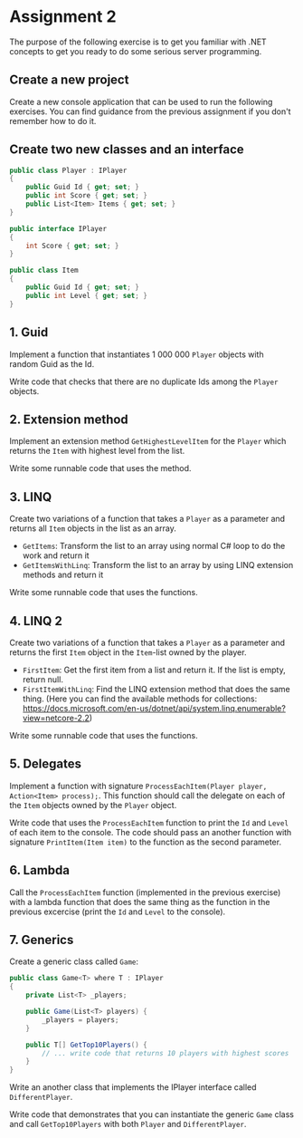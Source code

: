 # Assignment 2

The purpose of the following exercise is to get you familiar with .NET concepts to get you ready to do some serious server programming.

## Create a new project

Create a new console application that can be used to run the following exercises. You can find guidance from the previous assignment if you don't remember how to do it.

## Create two new classes and an interface

```C#
public class Player : IPlayer
{
    public Guid Id { get; set; }
    public int Score { get; set; }
    public List<Item> Items { get; set; }
}

public interface IPlayer
{
    int Score { get; set; }
}

public class Item
{
    public Guid Id { get; set; }
    public int Level { get; set; }
}
```

## 1. Guid

Implement a function that instantiates 1 000 000 ``Player`` objects with random Guid as the Id.

Write code that checks that there are no duplicate Ids among the ``Player`` objects.

## 2. Extension method

Implement an extension method ``GetHighestLevelItem`` for the ``Player`` which returns the ``Item`` with highest level from the list.

Write some runnable code that uses the method.

## 3. LINQ

Create two variations of a function that takes a ``Player`` as a parameter and returns all ``Item`` objects in the list as an array.

- ``GetItems``: Transform the list to an array using normal C# loop to do the work and return it
- ``GetItemsWithLinq``: Transform the list to an array by using LINQ extension methods and return it

Write some runnable code that uses the functions.

## 4. LINQ 2

Create two variations of a function that takes a ``Player`` as a parameter and returns the first ``Item`` object in the ``Item``-list owned by the player.

- ``FirstItem``: Get the first item from a list and return it. If the list is empty, return null.
- ``FirstItemWithLinq``: Find the LINQ extension method that does the same thing. (Here you can find the available methods for collections: https://docs.microsoft.com/en-us/dotnet/api/system.linq.enumerable?view=netcore-2.2)

Write some runnable code that uses the functions.

## 5. Delegates

Implement a function with signature ``ProcessEachItem(Player player, Action<Item> process);``. This function should call the delegate on each of the ``Item`` objects owned by the ``Player`` object.

Write code that uses the ``ProcessEachItem`` function to print the ``Id`` and ``Level`` of each item to the console. The code should pass an another function with signature ``PrintItem(Item item)`` to the function as the second parameter.

## 6. Lambda

Call the ``ProcessEachItem`` function (implemented in the previous exercise) with a lambda function that does the same thing as the function in the previous excercise (print the ``Id`` and ``Level`` to the console).

## 7. Generics

Create a generic class called ``Game``:

```C#
public class Game<T> where T : IPlayer
{
    private List<T> _players;

    public Game(List<T> players) {
        _players = players;
    }

    public T[] GetTop10Players() {
        // ... write code that returns 10 players with highest scores
    }
}
```

Write an another class that implements the IPlayer interface called ``DifferentPlayer``.

Write code that demonstrates that you can instantiate the generic ``Game`` class and call ``GetTop10Players`` with both ``Player`` and ``DifferentPlayer``.
